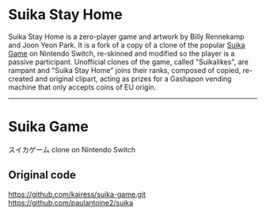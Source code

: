 # Suika Stay Home

Suika Stay Home is a zero-player game and artwork by Billy Rennekamp and Joon Yeon Park. It is a fork of a copy of a clone of the popular [Suika Game](https://en.wikipedia.org/wiki/Suika_Game) on Nintendo Switch, re-skinned and modified so the player is a passive participant. Unofficial clones of the game, called "Suikalikes", are rampant and "Suika Stay Home" joins their ranks, composed of copied, re-created and original clipart, acting as prizes for a Gashapon vending machine that only accepts coins of EU origin.

----

# Suika Game

スイカゲーム clone on Nintendo Switch

## Original code
https://github.com/kairess/suika-game.git  
https://github.com/paulantoine2/suika
